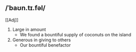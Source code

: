 ## /ˈbaʊn.tɪ.fəl/  
[[Adj]]
1. Large in amount
	- We found a bountiful supply of coconuts on the island
2. Generous in giving to others
	- Our bountiful benefactor